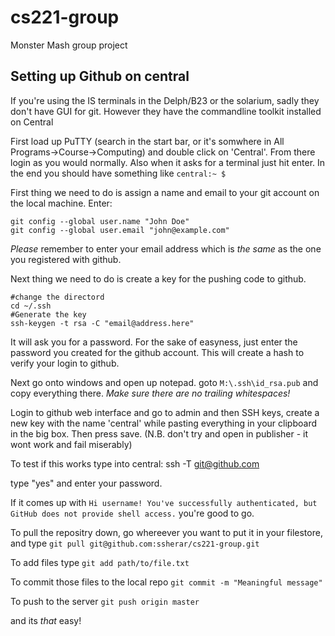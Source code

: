cs221-group
===========

Monster Mash group project

Setting up Github on central
----------------------------

If you're using the IS terminals in the Delph/B23 or the solarium, sadly they don't have GUI for git. However they have the commandline toolkit installed on Central

First load up PuTTY (search in the start bar, or it's somwhere in All Programs->Course->Computing) and double click on 'Central'. From there login as you would normally. Also when it asks for a terminal just hit enter. In the end you should have something like `central:~ $`

First thing we need to do is assign a name and email to your git account on the local machine. Enter:

	git config --global user.name "John Doe"
	git config --global user.email "john@example.com"
	
*Please* remember to enter your email address which is *the same* as the one you registered with github.

Next thing we need to do is create a key for the pushing code to github.

	#change the directord
	cd ~/.ssh
	#Generate the key
	ssh-keygen -t rsa -C "email@address.here"

It will ask you for a password. For the sake of easyness, just enter the password you created for the github account. This will create a hash to verify your login to github.

Next go onto windows and open up notepad. goto `M:\.ssh\id_rsa.pub` and copy everything there. *Make sure there are no trailing whitespaces!*

Login to github web interface and go to admin and then SSH keys, create a new key with the name 'central' while pasting everything in your clipboard in the big box. Then press save. (N.B. don't try and open in publisher - it wont work and fail miserably)

To test if this works type into central:
	ssh -T git@github.com

type "yes" and enter your password.

If it comes up with `Hi username! You've successfully authenticated, but GitHub does not provide shell access.` you're good to go.

To pull the repositry down, go whereever you want to put it in your filestore, and type
	`git pull git@github.com:ssherar/cs221-group.git`

To add files type
	`git add path/to/file.txt`

To commit those files to the local repo
	`git commit -m "Meaningful message"`

To push to the server
	`git push origin master`

and its _that_ easy!